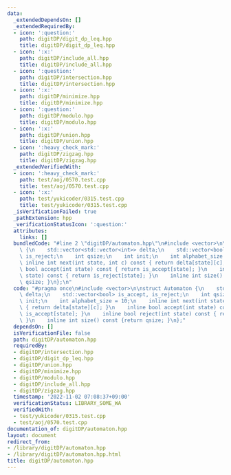```yaml
---
data:
  _extendedDependsOn: []
  _extendedRequiredBy:
  - icon: ':question:'
    path: digitDP/digit_dp_leq.hpp
    title: digitDP/digit_dp_leq.hpp
  - icon: ':x:'
    path: digitDP/include_all.hpp
    title: digitDP/include_all.hpp
  - icon: ':question:'
    path: digitDP/intersection.hpp
    title: digitDP/intersection.hpp
  - icon: ':x:'
    path: digitDP/minimize.hpp
    title: digitDP/minimize.hpp
  - icon: ':question:'
    path: digitDP/modulo.hpp
    title: digitDP/modulo.hpp
  - icon: ':x:'
    path: digitDP/union.hpp
    title: digitDP/union.hpp
  - icon: ':heavy_check_mark:'
    path: digitDP/zigzag.hpp
    title: digitDP/zigzag.hpp
  _extendedVerifiedWith:
  - icon: ':heavy_check_mark:'
    path: test/aoj/0570.test.cpp
    title: test/aoj/0570.test.cpp
  - icon: ':x:'
    path: test/yukicoder/0315.test.cpp
    title: test/yukicoder/0315.test.cpp
  _isVerificationFailed: true
  _pathExtension: hpp
  _verificationStatusIcon: ':question:'
  attributes:
    links: []
  bundledCode: "#line 2 \"digitDP/automaton.hpp\"\n#include <vector>\n\nstruct Automaton\
    \ {\n    std::vector<std::vector<int>> delta;\n    std::vector<bool> is_accept,\
    \ is_reject;\n    int qsize;\n    int init;\n    int alphabet_size = 10;\n   \
    \ inline int next(int state, int c) const { return delta[state][c]; }\n    inline\
    \ bool accept(int state) const { return is_accept[state]; }\n    inline bool reject(int\
    \ state) const { return is_reject[state]; }\n    inline int size() const {return\
    \ qsize; }\n};\n"
  code: "#pragma once\n#include <vector>\n\nstruct Automaton {\n    std::vector<std::vector<int>>\
    \ delta;\n    std::vector<bool> is_accept, is_reject;\n    int qsize;\n    int\
    \ init;\n    int alphabet_size = 10;\n    inline int next(int state, int c) const\
    \ { return delta[state][c]; }\n    inline bool accept(int state) const { return\
    \ is_accept[state]; }\n    inline bool reject(int state) const { return is_reject[state];\
    \ }\n    inline int size() const {return qsize; }\n};"
  dependsOn: []
  isVerificationFile: false
  path: digitDP/automaton.hpp
  requiredBy:
  - digitDP/intersection.hpp
  - digitDP/digit_dp_leq.hpp
  - digitDP/union.hpp
  - digitDP/minimize.hpp
  - digitDP/modulo.hpp
  - digitDP/include_all.hpp
  - digitDP/zigzag.hpp
  timestamp: '2022-11-02 07:08:37+09:00'
  verificationStatus: LIBRARY_SOME_WA
  verifiedWith:
  - test/yukicoder/0315.test.cpp
  - test/aoj/0570.test.cpp
documentation_of: digitDP/automaton.hpp
layout: document
redirect_from:
- /library/digitDP/automaton.hpp
- /library/digitDP/automaton.hpp.html
title: digitDP/automaton.hpp
---
```

